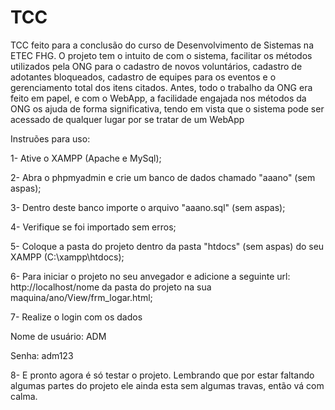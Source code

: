 # TCC
TCC feito para a conclusão do curso de Desenvolvimento de Sistemas na ETEC FHG. O projeto tem o intuito de com o sistema, facilitar os métodos utilizados pela ONG para o cadastro de novos voluntários, cadastro de adotantes bloqueados, cadastro de equipes para os eventos e o gerenciamento total dos itens citados. Antes, todo o trabalho da ONG era feito em papel, e com o WebApp, a facilidade engajada nos métodos da ONG os ajuda de forma significativa, tendo em vista que o sistema pode ser acessado de qualquer lugar por se tratar de um WebApp

Instruões para uso:

1- Ative o XAMPP (Apache e MySql);

2- Abra o phpmyadmin e crie um banco de dados chamado "aaano" (sem aspas);

3- Dentro deste banco importe o arquivo "aaano.sql" (sem aspas);

4- Verifique se foi importado sem erros;

5- Coloque a pasta do projeto dentro da pasta "htdocs" (sem aspas) do seu XAMPP (C:\xampp\htdocs);

6- Para iniciar o projeto no seu anvegador e adicione a seguinte url: http://localhost/nome da pasta do projeto na sua maquina/ano/View/frm_logar.html;

7- Realize o login com os dados

  Nome de usuário: ADM
  
  Senha: adm123
  
8- E pronto agora é só testar o projeto. Lembrando que por estar faltando algumas partes do projeto ele ainda esta sem algumas travas, então vá com calma.
